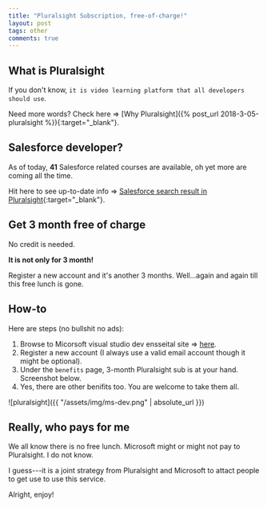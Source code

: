 ```yaml
---
title: "Pluralsight Subscription, free-of-charge!"
layout: post
tags: other
comments: true
---
```

## What is Pluralsight

If you don't know, `it is video learning platform that all developers should use`. 

Need more words? Check here => [Why Pluralsight]({% post_url 2018-3-05-pluralsight %}){:target="_blank"}.

## Salesforce developer?

As of today, **41** Salesforce related courses are available, oh yet more are coming all the time.

Hit here to see up-to-date info => [Salesforce search result in Pluralsight](https://www.pluralsight.com/search?q=salesforce){:target="_blank"}.

## Get 3 month free of charge

No credit is needed.

**It is not only for 3 month!**

Register a new account and it's another 3 months. Well...again and again till this free lunch is gone.

## How-to

Here are steps (no bullshit no ads):

1. Browse to Micorsoft visual studio dev ensseital site => [here](https://www.visualstudio.com/dev-essentials/).
2. Register a new account (I always use a valid email account though it might be optional).
3. Under the `benefits` page, 3-month Pluralsight sub is at your hand. Screenshot below.
4. Yes, there are other benifits too. You are welcome to take them all.

![pluralsight]({{ "/assets/img/ms-dev.png" | absolute_url }})

## Really, who pays for me

We all know there is no free lunch. Microsoft might or might not pay to Pluralsight. I do not know.

I guess---it is a joint strategy from Pluralsight and Microsoft to attact people to get use to use this service.

Alright, enjoy!